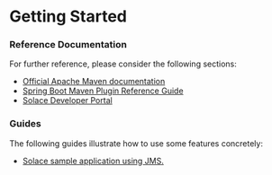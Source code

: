 # Getting Started

### Reference Documentation
For further reference, please consider the following sections:

* [Official Apache Maven documentation](https://maven.apache.org/guides/index.html)
* [Spring Boot Maven Plugin Reference Guide](https://docs.spring.io/spring-boot/docs/2.2.4.RELEASE/maven-plugin/)
* [Solace Developer Portal](https://solace.dev)

### Guides
The following guides illustrate how to use some features concretely:

* [Solace sample application using JMS.](https://github.com/SolaceProducts/solace-jms-spring-boot/tree/master/solace-jms-sample-app)

